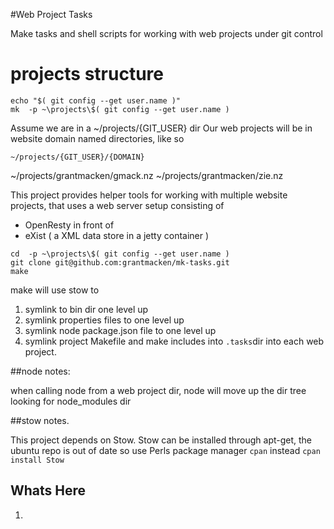 #Web Project Tasks

Make tasks and shell scripts for 
working with web projects under git control

# projects structure

```
echo "$( git config --get user.name )"
mk  -p ~\projects\$( git config --get user.name )
```

Assume we are in a ~/projects/{GIT_USER} dir
Our web projects will be in website domain named directories, like so

`~/projects/{GIT_USER}/{DOMAIN}`

~/projects/grantmacken/gmack.nz
~/projects/grantmacken/zie.nz

This project provides helper tools for working with 
multiple website projects, that uses a web server setup consisting of 
 - OpenResty  in front of 
 - eXist  ( a XML data store in a jetty container )

```
cd  -p ~\projects\$( git config --get user.name )
git clone git@github.com:grantmacken/mk-tasks.git
make
```

make will use stow to
1. symlink to bin dir one level up
2. symlink properties files to one level up
3. symlink node package.json file to one level up
4. symlink project Makefile and make includes into `.tasks`dir into each web project.

##node notes:

when calling node from a web project dir, node will move up the dir tree looking for node_modules dir

##stow notes.

This project depends on Stow.
Stow can be installed through  apt-get, the  ubuntu repo is out of date so use Perls package manager `cpan` instead
`cpan install Stow`

## Whats Here

1. 





